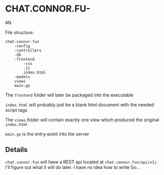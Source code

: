 # CHAT.CONNOR.FU-
#N

File structure:
```
chat-connor-fun
    -config
    -controllers
    -db
    -frontend
        -css
        -js
        index.html
    -models
    views
    main.go
```

The `frontend` folder will later be packaged into the executable

`index.html` will probably just be a blank html document with the needed 
script tags  

The `views` folder will contain exactly one view which produced the original `index.html`

`main.go` is the entry-point into the server

## Details
`chat.connor.fun` will have a REST api located at `chat.connor.fun/api/v1/`. 
I'll figure out what it will do later. I have no idea how to write Go...
